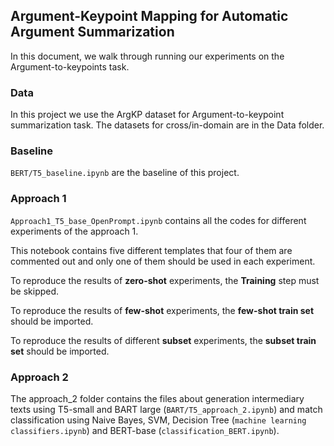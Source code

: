 ## Argument-Keypoint Mapping for Automatic Argument Summarization

In this document, we walk through running our experiments on the Argument-to-keypoints task.

### Data
In this project we use the ArgKP dataset for Argument-to-keypoint summarization task. 
The datasets for cross/in-domain are in the Data folder.

### Baseline
```BERT/T5_baseline.ipynb``` are the baseline of this project.
### Approach 1
```Approach1_T5_base_OpenPrompt.ipynb``` contains all the codes for different experiments of the approach 1. 

This notebook contains five different templates that four of them are commented out and only one of them should be used in each experiment.

To reproduce the results of **zero-shot** experiments, the **Training** step must be skipped. 

To reproduce the results of **few-shot** experiments, the **few-shot train set** should be imported. 

To reproduce the results of different **subset** experiments, the **subset train set** should be imported.
### Approach 2
The approach_2 folder contains the files about generation intermediary texts using T5-small and BART large (```BART/T5_approach_2.ipynb```) and match classification using Naive Bayes, SVM, Decision Tree (```machine learning classifiers.ipynb```) and BERT-base (```classification_BERT.ipynb```).



